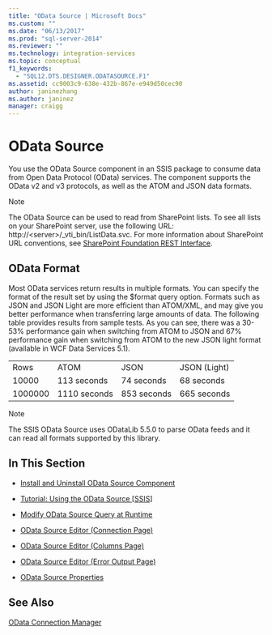 ```yaml
---
title: "OData Source | Microsoft Docs"
ms.custom: ""
ms.date: "06/13/2017"
ms.prod: "sql-server-2014"
ms.reviewer: ""
ms.technology: integration-services
ms.topic: conceptual
f1_keywords: 
  - "SQL12.DTS.DESIGNER.ODATASOURCE.F1"
ms.assetid: cc9003c9-638e-432b-867e-e949d50cec90
author: janinezhang
ms.author: janinez
manager: craigg
---
```

# OData Source
  You use the OData Source component in an SSIS package to consume data from Open Data Protocol (OData) services. The component supports the OData v2 and v3 protocols, as well as the ATOM and JSON data formats.  
  
> [!NOTE]  
>  The OData Source can be used to read from SharePoint lists. To see all lists on your SharePoint server, use the following URL: http://\<server>/_vti_bin/ListData.svc. For more information about SharePoint URL conventions, see [SharePoint Foundation REST Interface](https://msdn.microsoft.com/library/ff521587.aspx).  
  
## OData Format  
 Most OData services return results in multiple formats. You can specify the format of the result set by using the $format query option. Formats such as JSON and JSON Light are more efficient than ATOM/XML, and may give you better performance when transferring large amounts of data. The following table provides results from sample tests. As you can see, there was a 30-53% performance gain when switching from ATOM to JSON and 67% performance gain when switching from ATOM to the new JSON light format (available in WCF Data Services 5.1).  
  
|||||  
|-|-|-|-|  
|Rows|ATOM|JSON|JSON (Light)|  
|10000|113 seconds|74 seconds|68 seconds|  
|1000000|1110 seconds|853 seconds|665 seconds|  
  
> [!NOTE]  
>  The SSIS OData Source uses ODataLib 5.5.0 to parse OData feeds and it can read all formats supported by this library.  
  
## In This Section  
  
-   [Install and Uninstall OData Source Component](../install-and-uninstall-odata-source-component.md)  
  
-   [Tutorial: Using the OData Source &#91;SSIS&#93;](tutorial-using-the-odata-source.md)  
  
-   [Modify OData Source Query at Runtime](modify-odata-source-query-at-runtime.md)  
  
-   [OData Source Editor &#40;Connection Page&#41;](../odata-source-editor-connection-page.md)  
  
-   [OData Source Editor &#40;Columns Page&#41;](../odata-source-editor-columns-page.md)  
  
-   [OData Source Editor &#40;Error Output Page&#41;](../odata-source-editor-error-output-page.md)  
  
-   [OData Source Properties](odata-source-properties.md)  
  
## See Also  
 [OData Connection Manager](../connection-manager/odata-connection-manager.md)  
  
  
